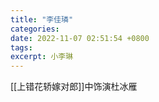 ```yaml
---
title: "李佳璘"
categories: 
date: 2022-11-07 02:51:54 +0800
tags: 
excerpt: 小李琳
---
```



[[上错花轿嫁对郎]]中饰演杜冰雁





